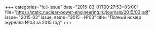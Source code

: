 +++
categories="full-issue"
date="2015-03-01T00:27:53+03:00"
file="https://static.nuclear-power-engineering.ru/journals/2015/03.pdf"
issue="2015-03"
issue_name="2015 - №03"
title="Полный номер журнала №03 за 2015 год"
+++